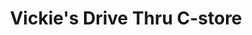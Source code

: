 ---
title: "Vickie's Drive Thru C-store"
url: /el-reno/vickies-drive-thru-c-store/
shop: Lebensmittel
---